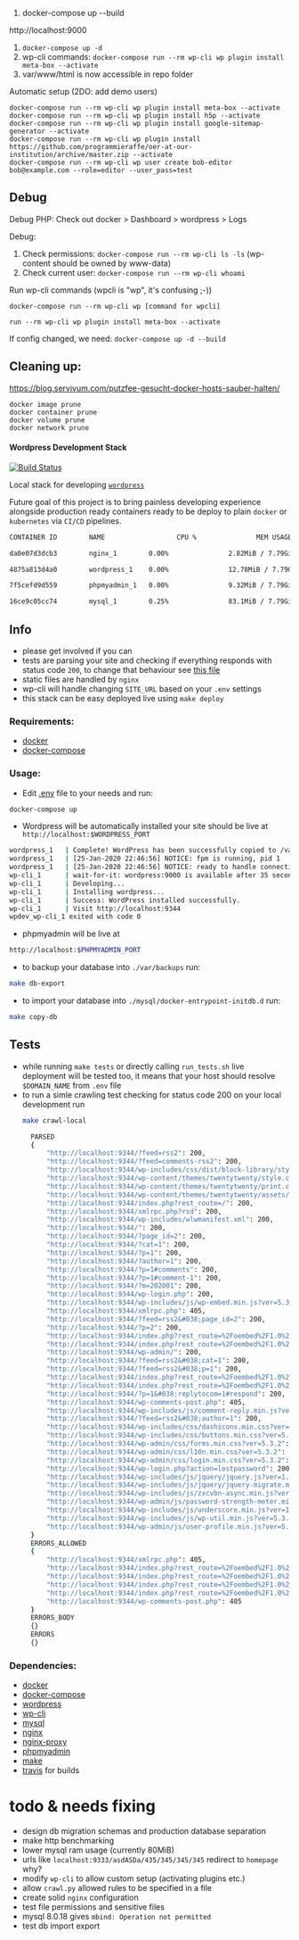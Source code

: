 
1. docker-compose up --build

http://localhost:9000

1. `docker-compose up -d`
2. wp-cli commands: `docker-compose run --rm wp-cli wp plugin install meta-box --activate`
3. var/www/html is now accessible in repo folder

Automatic setup (2DO: add demo users)
```
docker-compose run --rm wp-cli wp plugin install meta-box --activate
docker-compose run --rm wp-cli wp plugin install h5p --activate
docker-compose run --rm wp-cli wp plugin install google-sitemap-generator --activate
docker-compose run --rm wp-cli wp plugin install https://github.com/programmieraffe/oer-at-our-institution/archive/master.zip --activate
docker-compose run --rm wp-cli wp user create bob-editor bob@example.com --role=editor --user_pass=test
```


## Debug

Debug PHP:
Check out docker > Dashboard > wordpress > Logs

Debug:

1. Check permissions: `docker-compose run --rm wp-cli ls -ls` (wp-content should be owned by www-data)
2. Check current user: `docker-compose run --rm wp-cli whoami`

Run wp-cli commands (wpcli is "wp", it's confusing ;-))

`docker-compose run --rm wp-cli wp [command for wpcli]`

`run --rm wp-cli wp plugin install meta-box --activate`


If config changed, we need:
`docker-compose up -d --build`

## Cleaning up:
https://blog.servivum.com/putzfee-gesucht-docker-hosts-sauber-halten/
```
docker image prune
docker container prune
docker volume prune
docker network prune
```

#### Wordpress Development Stack
[![Build Status](https://travis-ci.org/project-wordpress/wpdev.svg?branch=master)](https://travis-ci.org/project-wordpress/wpdev)

Local stack for developing [`wordpress`](https://wordpress.org/)

Future goal of this project is to bring painless developing experience alongside production ready containers ready to be deploy to plain `docker` or `kubernetes` via `CI/CD` pipelines.
```bash
CONTAINER ID        NAME                  CPU %               MEM USAGE / LIMIT    MEM %               NET I/O             BLOCK I/O           PIDS

da0e07d3dcb3        nginx_1        0.00%               2.82MiB / 7.79GiB    0.04%               490kB / 1.01MB      0B / 0B             3

4875a813d4a0        wordpress_1    0.00%               12.78MiB / 7.79GiB   0.16%               603kB / 576kB       0B / 32.8kB         3

7f5cefd9d559        phpmyadmin_1   0.00%               9.32MiB / 7.79GiB    0.12%               210B / 0B           0B / 0B             6

16ce9c05cc74        mysql_1        0.25%               83.1MiB / 7.79GiB    1.04%               146kB / 611kB       0B / 58.2MB         41
```
## Info
* please get involved if you can
* tests are parsing your site and checking if everything responds with status code `200`, to change that behaviour see [this file](./tests/python/crawl.py)
* static files are handled by `nginx`
* wp-cli will handle changing `SITE_URL` based on your `.env` settings
* this stack can be easy deployed live using `make deploy`

### Requirements:
* [docker](https://www.docker.com/)
* [docker-compose](https://docs.docker.com/compose/)

### Usage:
* Edit [.env](./.env) file to your needs and run:
```bash
docker-compose up
```
* Wordpress will be automatically installed your site should be live at `
http://localhost:$WORDPRESS_PORT`
```bash
wordpress_1   | Complete! WordPress has been successfully copied to /var/www/html
wordpress_1   | [25-Jan-2020 22:46:56] NOTICE: fpm is running, pid 1
wordpress_1   | [25-Jan-2020 22:46:56] NOTICE: ready to handle connections
wp-cli_1      | wait-for-it: wordpress:9000 is available after 35 seconds
wp-cli_1      | Developing...
wp-cli_1      | Installing wordpress...
wp-cli_1      | Success: WordPress installed successfully.
wp-cli_1      | Visit http://localhost:9344
wpdev_wp-cli_1 exited with code 0
```
* phpmyadmin will be live at
```bash
http://localhost:$PHPMYADMIN_PORT
```
* to backup your database into `./var/backups` run:
```bash
make db-export
```
* to import your database into `./mysql/docker-entrypoint-initdb.d` run:
```bash
make copy-db
```
## Tests
* while running `make tests` or directly calling `run_tests.sh` live deployment will be tested too, it means that your host should resolve `$DOMAIN_NAME` from `.env` file
* to run a simle crawling test checking for status code 200 on your local development run
    ```bash
    make crawl-local
    ```
  ```bash
    PARSED
    {
        "http://localhost:9344/?feed=rss2": 200,
        "http://localhost:9344/?feed=comments-rss2": 200,
        "http://localhost:9344/wp-includes/css/dist/block-library/style.min.css?ver=5.3.2": 200,
        "http://localhost:9344/wp-content/themes/twentytwenty/style.css?ver=1.1": 200,
        "http://localhost:9344/wp-content/themes/twentytwenty/print.css?ver=1.1": 200,
        "http://localhost:9344/wp-content/themes/twentytwenty/assets/js/index.js?ver=1.1": 200,
        "http://localhost:9344/index.php?rest_route=/": 200,
        "http://localhost:9344/xmlrpc.php?rsd": 200,
        "http://localhost:9344/wp-includes/wlwmanifest.xml": 200,
        "http://localhost:9344/": 200,
        "http://localhost:9344/?page_id=2": 200,
        "http://localhost:9344/?cat=1": 200,
        "http://localhost:9344/?p=1": 200,
        "http://localhost:9344/?author=1": 200,
        "http://localhost:9344/?p=1#comments": 200,
        "http://localhost:9344/?p=1#comment-1": 200,
        "http://localhost:9344/?m=202001": 200,
        "http://localhost:9344/wp-login.php": 200,
        "http://localhost:9344/wp-includes/js/wp-embed.min.js?ver=5.3.2": 200,
        "http://localhost:9344/xmlrpc.php": 405,
        "http://localhost:9344/?feed=rss2&#038;page_id=2": 200,
        "http://localhost:9344/?p=2": 200,
        "http://localhost:9344/index.php?rest_route=%2Foembed%2F1.0%2Fembed&#038;url=http%3A%2F%2Flocalhost%3A9344%2F%3Fpage_id%3D2": 400,
        "http://localhost:9344/index.php?rest_route=%2Foembed%2F1.0%2Fembed&#038;url=http%3A%2F%2Flocalhost%3A9344%2F%3Fpage_id%3D2&#038;format=xml": 400,
        "http://localhost:9344/wp-admin/": 200,
        "http://localhost:9344/?feed=rss2&#038;cat=1": 200,
        "http://localhost:9344/?feed=rss2&#038;p=1": 200,
        "http://localhost:9344/index.php?rest_route=%2Foembed%2F1.0%2Fembed&#038;url=http%3A%2F%2Flocalhost%3A9344%2F%3Fp%3D1": 400,
        "http://localhost:9344/index.php?rest_route=%2Foembed%2F1.0%2Fembed&#038;url=http%3A%2F%2Flocalhost%3A9344%2F%3Fp%3D1&#038;format=xml": 400,
        "http://localhost:9344/?p=1&#038;replytocom=1#respond": 200,
        "http://localhost:9344/wp-comments-post.php": 405,
        "http://localhost:9344/wp-includes/js/comment-reply.min.js?ver=5.3.2": 200,
        "http://localhost:9344/?feed=rss2&#038;author=1": 200,
        "http://localhost:9344/wp-includes/css/dashicons.min.css?ver=5.3.2": 200,
        "http://localhost:9344/wp-includes/css/buttons.min.css?ver=5.3.2": 200,
        "http://localhost:9344/wp-admin/css/forms.min.css?ver=5.3.2": 200,
        "http://localhost:9344/wp-admin/css/l10n.min.css?ver=5.3.2": 200,
        "http://localhost:9344/wp-admin/css/login.min.css?ver=5.3.2": 200,
        "http://localhost:9344/wp-login.php?action=lostpassword": 200,
        "http://localhost:9344/wp-includes/js/jquery/jquery.js?ver=1.12.4-wp": 200,
        "http://localhost:9344/wp-includes/js/jquery/jquery-migrate.min.js?ver=1.4.1": 200,
        "http://localhost:9344/wp-includes/js/zxcvbn-async.min.js?ver=1.0": 200,
        "http://localhost:9344/wp-admin/js/password-strength-meter.min.js?ver=5.3.2": 200,
        "http://localhost:9344/wp-includes/js/underscore.min.js?ver=1.8.3": 200,
        "http://localhost:9344/wp-includes/js/wp-util.min.js?ver=5.3.2": 200,
        "http://localhost:9344/wp-admin/js/user-profile.min.js?ver=5.3.2": 200
    }
    ERRORS_ALLOWED
    {
        "http://localhost:9344/xmlrpc.php": 405,
        "http://localhost:9344/index.php?rest_route=%2Foembed%2F1.0%2Fembed&#038;url=http%3A%2F%2Flocalhost%3A9344%2F%3Fpage_id%3D2": 400,
        "http://localhost:9344/index.php?rest_route=%2Foembed%2F1.0%2Fembed&#038;url=http%3A%2F%2Flocalhost%3A9344%2F%3Fpage_id%3D2&#038;format=xml": 400,
        "http://localhost:9344/index.php?rest_route=%2Foembed%2F1.0%2Fembed&#038;url=http%3A%2F%2Flocalhost%3A9344%2F%3Fp%3D1": 400,
        "http://localhost:9344/index.php?rest_route=%2Foembed%2F1.0%2Fembed&#038;url=http%3A%2F%2Flocalhost%3A9344%2F%3Fp%3D1&#038;format=xml": 400,
        "http://localhost:9344/wp-comments-post.php": 405
    }
    ERRORS_BODY
    {}
    ERRORS
    {}

  ```
### Dependencies:
* [docker](https://www.docker.com/)
* [docker-compose](https://docs.docker.com/compose/)
* [wordpress](https://hub.docker.com/_/wordpress)
* [wp-cli](https://hub.docker.com/_/wordpress)
* [mysql](https://hub.docker.com/_/mysql/)
* [nginx](https://hub.docker.com/_/nginx)
* [nginx-proxy](https://github.com/jwilder/nginx-proxy)
* [phpmyadmin](https://hub.docker.com/r/phpmyadmin/phpmyadmin/)
* [make](https://www.gnu.org/software/make/)
* [travis](https://travis-ci.org/) for builds

# todo & needs fixing
* design db migration schemas and production database separation
* make http benchmarking
* lower mysql ram usage (currently 80MiB)
* urls like `localhost:9333/asdASDa/435/345/345/345` redirect to `homepage` why?
* modify `wp-cli` to allow custom setup (activating plugins etc.)
* allow `crawl.py` allowed rules to be specified in a file
* create solid `nginx` configuration
* test file permissions and sensitive files
* mysql 8.0.18 gives `mbind: Operation not permitted`
* test db import export
